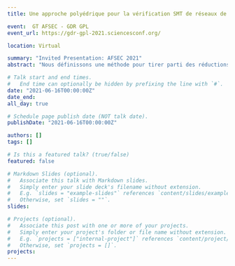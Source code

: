 ```yaml
---
title: Une approche polyédrique pour la vérification SMT de réseaux de Petri

event:  GT AFSEC - GDR GPL
event_url: https://gdr-gpl-2021.sciencesconf.org/

location: Virtual

summary: "Invited Presentation: AFSEC 2021"
abstract: "Nous définissons une méthode pour tirer parti des réductions de réseaux de Petri en combinaison avec des méthodes de vérification SMT. Nous prouvons la correction de cette méthode en utilisant une nouvelle notion d'équivalence entre les réseaux que nous appelons abstraction polyédrique. Notre approche a été implantée dans un outil, nommé SMPT, qui fournit deux procédures principales : Bounded Model Checking (BMC) et Property Directed Reachability (PDR). Chaque procédure a été adaptée afin d'utiliser des réductions et de travailler avec des réseaux de Petri généraux. Nous avons testé SMPT sur un ensemble d'instances issues de l'édition 2020 du Model Checking Contest. Nos résultats expérimentaux montrent que notre approche fonctionne bien, même lorsque nous n'avons qu'une quantité modérée de réductions."

# Talk start and end times.
#   End time can optionally be hidden by prefixing the line with `#`.
date: "2021-06-16T00:00:00Z"
date_end:
all_day: true

# Schedule page publish date (NOT talk date).
publishDate: "2021-06-16T00:00:00Z"

authors: []
tags: []

# Is this a featured talk? (true/false)
featured: false

# Markdown Slides (optional).
#   Associate this talk with Markdown slides.
#   Simply enter your slide deck's filename without extension.
#   E.g. `slides = "example-slides"` references `content/slides/example-slides.md`.
#   Otherwise, set `slides = ""`.
slides:

# Projects (optional).
#   Associate this post with one or more of your projects.
#   Simply enter your project's folder or file name without extension.
#   E.g. `projects = ["internal-project"]` references `content/project/deep-learning/index.md`.
#   Otherwise, set `projects = []`.
projects:
---
```


